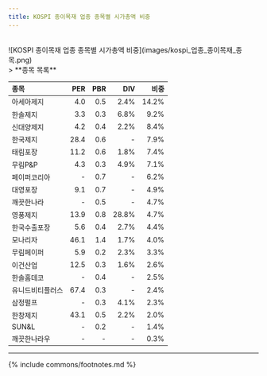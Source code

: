 ```yaml
---
title: KOSPI 종이목재 업종 종목별 시가총액 비중
---
```

<br>
![KOSPI 종이목재 업종 종목별 시가총액 비중](images/kospi_업종_종이목재_종목.png)

<br>
> **종목 목록<a id="list"></a>**

| **종목** | **PER** | **PBR** | **DIV** | **비중** |
| :------- | ------: | ------: | ------: | -------: |
| 아세아제지 | 4.0 | 0.5 | 2.4% | 14.2% |
| 한솔제지 | 3.3 | 0.3 | 6.8% | 9.2% |
| 신대양제지 | 4.2 | 0.4 | 2.2% | 8.4% |
| 한국제지 | 28.4 | 0.6 | - | 7.9% |
| 태림포장 | 11.2 | 0.6 | 1.8% | 7.4% |
| 무림P&P | 4.3 | 0.3 | 4.9% | 7.1% |
| 페이퍼코리아 | - | 0.7 | - | 6.2% |
| 대영포장 | 9.1 | 0.7 | - | 4.9% |
| 깨끗한나라 | - | 0.5 | - | 4.7% |
| 영풍제지 | 13.9 | 0.8 | 28.8% | 4.7% |
| 한국수출포장 | 5.6 | 0.4 | 2.7% | 4.4% |
| 모나리자 | 46.1 | 1.4 | 1.7% | 4.0% |
| 무림페이퍼 | 5.9 | 0.2 | 2.3% | 3.3% |
| 이건산업 | 12.5 | 0.3 | 1.6% | 2.6% |
| 한솔홈데코 | - | 0.4 | - | 2.5% |
| 유니드비티플러스 | 67.4 | 0.3 | - | 2.4% |
| 삼정펄프 | - | 0.3 | 4.1% | 2.3% |
| 한창제지 | 43.1 | 0.5 | 2.2% | 2.0% |
| SUN&L | - | 0.2 | - | 1.4% |
| 깨끗한나라우 | - | - | - | 0.3% |

---
{% include commons/footnotes.md %}